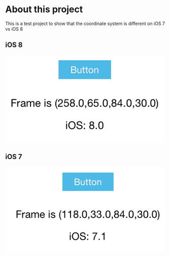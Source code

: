 # About this project

This is a test project to show that the coordinate system is different on iOS 7 vs iOS 8

## iOS 8
![iOS8](iOS8.png)

## iOS 7
![iOS7.1](iOS7.1.png)
